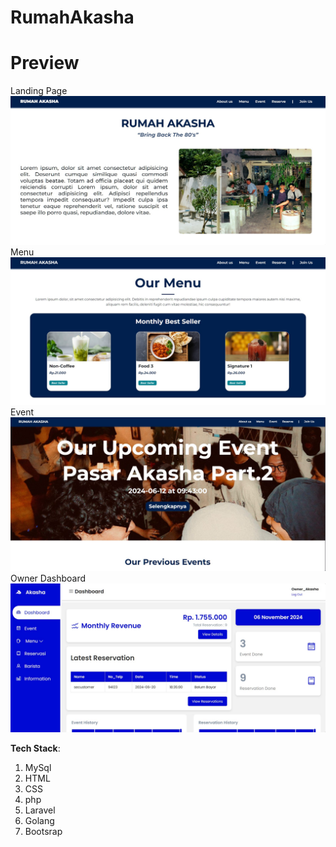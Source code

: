 # RumahAkasha

# Preview
Landing Page
![Landing Page](https://github.com/1ELo/RumahAkasha/blob/main/home1.jpg)
Menu
![Menu](https://github.com/1ELo/RumahAkasha/blob/main/menu1.jpg)
Event
![Event](https://github.com/1ELo/RumahAkasha/blob/main/event1.jpg)
Owner Dashboard
![Owner Dashboard](https://github.com/1ELo/RumahAkasha/blob/main/owner_dashboard.jpg)

**Tech Stack**:
1. MySql
2. HTML
3. CSS
4. php
5. Laravel
6. Golang
7. Bootsrap


